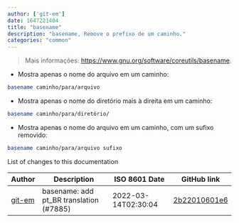 ```yaml
---
author: ['git-em']
date: 1647221404
title: "basename"
description: "basename, Remove o prefixo de um caminho."
categories: "common"
---
```

> Mais informações: <https://www.gnu.org/software/coreutils/basename>.

- Mostra apenas o nome do arquivo em um caminho:

```bash
basename caminho/para/arquivo
```

- Mostra apenas o nome do diretório mais à direita em um caminho:

```bash
basename caminho/para/diretório/
```

- Mostra apenas o nome do arquivo em um caminho, com um sufixo removido:

```bash
basename caminho/para/arquivo sufixo
```
List of changes to this documentation


Author | Description | ISO 8601 Date | GitHub link
------|-----|-----|-----
[git-em](mailto:56173216+git-em@users.noreply.github.com) | basename: add pt_BR translation (#7885) | 2022-03-14T02:30:04 | [2b22010601e6](https://github.com/tldr-pages/tldr/commit/2b22010601e6a0760a32e8a7961262df14eaa4e0)

